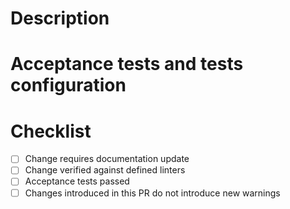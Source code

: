 # Description

<!--- Please include a summary of the change and its motivation.
If your pull request resolves an issue and is expected to automatically close it, please use Closes.
Otherwise, you can use Relates -->

# Acceptance tests and tests configuration

<!--- Please put results from your tests -->

# Checklist

- [ ] Change requires documentation update
- [ ] Change verified against defined linters
- [ ] Acceptance tests passed
- [ ] Changes introduced in this PR do not introduce new warnings
